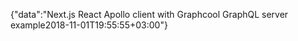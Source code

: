 {"data":"Next.js React Apollo client with Graphcool GraphQL server example2018-11-01T19:55:55+03:00"}
